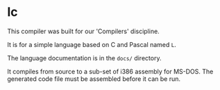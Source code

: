 # lc

This compiler was built for our 'Compilers' discipline.

It is for a simple language based on C and Pascal named `L`.

The language documentation is in the `docs/` directory.

It compiles from source to a sub-set of i386 assembly for MS-DOS. The generated code file must be assembled before it can be run.
